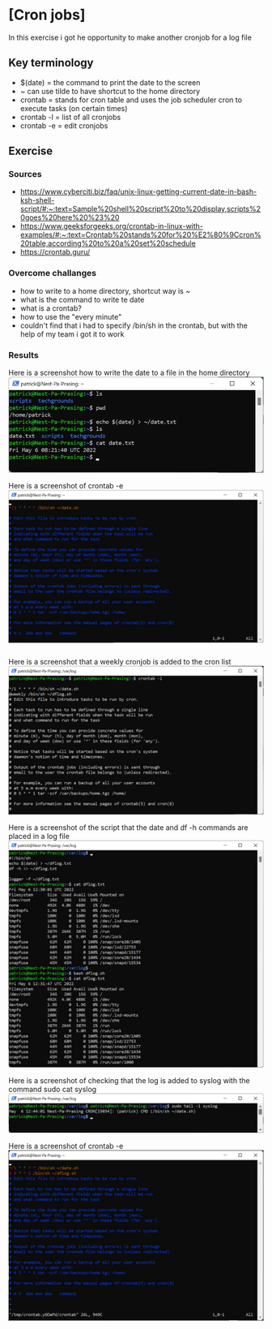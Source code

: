 # [Cron jobs]
In this exercise  i got he opportunity to make another cronjob  for a log file

## Key terminology
- $(date) = the command to print the date to the screen
- ~ can use tilde to have shortcut to the home directory
- crontab = stands for cron table and uses the job scheduler cron to execute tasks (on certain times)
- crontab -l = list of all cronjobs
- crontab -e = edit cronjobs

## Exercise
### Sources
- https://www.cyberciti.biz/faq/unix-linux-getting-current-date-in-bash-ksh-shell-script/#:~:text=Sample%20shell%20script%20to%20display,scripts%20goes%20here%20%23%20
- https://www.geeksforgeeks.org/crontab-in-linux-with-examples/#:~:text=Crontab%20stands%20for%20%E2%80%9Ccron%20table,according%20to%20a%20set%20schedule
- https://crontab.guru/

### Overcome challanges
- how to write to a home directory, shortcut way is ~
- what is the command to write te date
- what is a crontab? 
- how to use the "every minute"
- couldn't find that i had to specify /bin/sh in the crontab, but with the help of my team i got it to work

### Results
Here is a screenshot how to write the date to a file in the home directory
![screenshot](../00_includes/date-to-file.jpg)

Here is a screenshot of crontab -e
![screenshot](../00_includes/cron-1minute-date.jpg)

Here is a screenshot that a weekly cronjob is added to the cron list
![screenshot](../00_includes/cron-weekly-log.jpg)

Here is a screenshot of the script that the date and df -h commands are placed in a log file
![screenshot](../00_includes/df-+date-command.jpg)

Here is a screenshot of checking that the log is added to syslog with the command sudo cat syslog
![screenshot](../00_includes/tail-logadd.jpg)

Here is a screenshot of crontab -e
![screenshot](../00_includes/cronedit.jpg)


